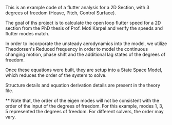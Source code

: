 This is an example code of a flutter analysis for a 2D Section, with 3 degrees of freedom (Heave, Pitch, Control Surface). 

The goal of ths project is to calculate the open loop flutter speed for a 2D section from the PhD thesis of Prof. Moti Karpel and verify the speeds and flutter modes match. 

In order to incorporate the unsteady aerodynamics into the model, we utilize Theodorsen's Reduced frequency in order to model the continuous changing motion, phase shift and the additional lag states of the degrees of freedom.  

Once these equations were built, they are setup into a State Space Model, which reduces the order of the system to solve. 

Structure details and equation derivation details are present in the theory file.


** Note that, the order of the eigen modes will not be consistent with the order of the input of the degrees of freedom. For this example, modes 1, 3, 5 represented the degrees of freedom. For different solvers, the order may vary. 
